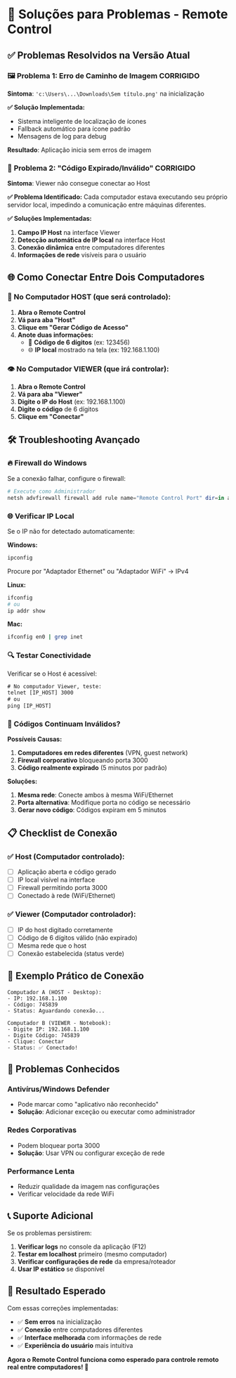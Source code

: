 # 🔧 Soluções para Problemas - Remote Control

## ✅ **Problemas Resolvidos na Versão Atual**

### 🖼️ **Problema 1: Erro de Caminho de Imagem CORRIGIDO**
**Sintoma**: `'c:\Users\...\Downloads\Sem título.png'` na inicialização

**✅ Solução Implementada:**
- Sistema inteligente de localização de ícones
- Fallback automático para ícone padrão
- Mensagens de log para debug

**Resultado**: Aplicação inicia sem erros de imagem

### 🔐 **Problema 2: "Código Expirado/Inválido" CORRIGIDO**
**Sintoma**: Viewer não consegue conectar ao Host

**✅ Problema Identificado:**
Cada computador estava executando seu próprio servidor local, impedindo a comunicação entre máquinas diferentes.

**✅ Soluções Implementadas:**
1. **Campo IP Host** na interface Viewer
2. **Detecção automática de IP local** na interface Host
3. **Conexão dinâmica** entre computadores diferentes
4. **Informações de rede** visíveis para o usuário

## 🌐 **Como Conectar Entre Dois Computadores**

### **📡 No Computador HOST (que será controlado):**

1. **Abra o Remote Control**
2. **Vá para aba "Host"**
3. **Clique em "Gerar Código de Acesso"**
4. **Anote duas informações:**
   - 🔢 **Código de 6 dígitos** (ex: 123456)
   - 🌐 **IP local** mostrado na tela (ex: 192.168.1.100)

### **👁️ No Computador VIEWER (que irá controlar):**

1. **Abra o Remote Control**
2. **Vá para aba "Viewer"**
3. **Digite o IP do Host** (ex: 192.168.1.100)
4. **Digite o código** de 6 dígitos
5. **Clique em "Conectar"**

## 🛠️ **Troubleshooting Avançado**

### **🔥 Firewall do Windows**
Se a conexão falhar, configure o firewall:

```powershell
# Execute como Administrador
netsh advfirewall firewall add rule name="Remote Control Port" dir=in action=allow protocol=TCP localport=3000
```

### **🌐 Verificar IP Local**
Se o IP não for detectado automaticamente:

**Windows:**
```cmd
ipconfig
```
Procure por "Adaptador Ethernet" ou "Adaptador WiFi" → IPv4

**Linux:**
```bash
ifconfig
# ou
ip addr show
```

**Mac:**
```bash
ifconfig en0 | grep inet
```

### **🔍 Testar Conectividade**
Verificar se o Host é acessível:

```cmd
# No computador Viewer, teste:
telnet [IP_HOST] 3000
# ou
ping [IP_HOST]
```

### **🚫 Códigos Continuam Inválidos?**

**Possíveis Causas:**
1. **Computadores em redes diferentes** (VPN, guest network)
2. **Firewall corporativo** bloqueando porta 3000
3. **Código realmente expirado** (5 minutos por padrão)

**Soluções:**
1. **Mesma rede**: Conecte ambos à mesma WiFi/Ethernet
2. **Porta alternativa**: Modifique porta no código se necessário
3. **Gerar novo código**: Códigos expiram em 5 minutos

## 📋 **Checklist de Conexão**

### ✅ **Host (Computador controlado):**
- [ ] Aplicação aberta e código gerado
- [ ] IP local visível na interface
- [ ] Firewall permitindo porta 3000
- [ ] Conectado à rede (WiFi/Ethernet)

### ✅ **Viewer (Computador controlador):**
- [ ] IP do host digitado corretamente
- [ ] Código de 6 dígitos válido (não expirado)
- [ ] Mesma rede que o host
- [ ] Conexão estabelecida (status verde)

## 🎯 **Exemplo Prático de Conexão**

```
Computador A (HOST - Desktop):
- IP: 192.168.1.100
- Código: 745839
- Status: Aguardando conexão...

Computador B (VIEWER - Notebook):
- Digite IP: 192.168.1.100
- Digite Código: 745839
- Clique: Conectar
- Status: ✅ Conectado!
```

## 🚨 **Problemas Conhecidos**

### **Antivírus/Windows Defender**
- Pode marcar como "aplicativo não reconhecido"
- **Solução**: Adicionar exceção ou executar como administrador

### **Redes Corporativas**
- Podem bloquear porta 3000
- **Solução**: Usar VPN ou configurar exceção de rede

### **Performance Lenta**
- Reduzir qualidade da imagem nas configurações
- Verificar velocidade da rede WiFi

## 📞 **Suporte Adicional**

Se os problemas persistirem:

1. **Verificar logs** no console da aplicação (F12)
2. **Testar em localhost** primeiro (mesmo computador)
3. **Verificar configurações de rede** da empresa/roteador
4. **Usar IP estático** se disponível

## 🎉 **Resultado Esperado**

Com essas correções implementadas:
- ✅ **Sem erros** na inicialização
- ✅ **Conexão** entre computadores diferentes
- ✅ **Interface melhorada** com informações de rede
- ✅ **Experiência do usuário** mais intuitiva

**Agora o Remote Control funciona como esperado para controle remoto real entre computadores! 🚀**